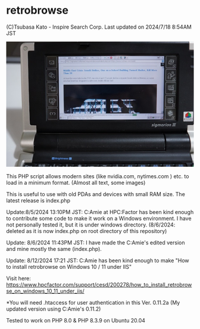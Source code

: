 # retrobrowse
(C)Tsubasa Kato - Inspire Search Corp. Last updated on 2024/7/18 8:54AM JST

![Sigmarion 3 running retrobrowse (canary version, index10.php)](https://github.com/stingraze/retrobrowse/blob/main/sigmarion3-nytimes-world0.jpg)

This PHP script allows modern sites (like nvidia.com, nytimes.com ) etc. to load in a minimum format. (Almost all text, some images) 

This is useful to use with old PDAs and devices with small RAM size.
The latest release is index.php

Update:8/5/2024 13:10PM JST:
C:Amie at HPC:Factor has been kind enough to contribute some code to make it work on a Windows environment.
I have not personally tested it, but it is under windows directory. (8/6/2024: deleted as it is now index.php on root directory of this repository)

Update: 8/6/2024 11:43PM JST:
I have made the C:Amie's edited version and mine mostly the same (index.php).

Update: 8/12/2024 17:21 JST:
C:Amie has been kind enough to make "How to install retrobrowse on Windows 10 / 11 under IIS"

Visit here: https://www.hpcfactor.com/support/cesd/200278/how_to_install_retrobrowse_on_windows_10_11_under_iis/

*You will need .htaccess for user authentication in this Ver. 0.11.2a (My updated version using C:Amie's 0.11.2)

Tested to work on PHP 8.0 & PHP 8.3.9 on Ubuntu 20.04
